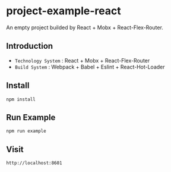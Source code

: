 # project-example-react
An empty project builded by React + Mobx + React-Flex-Router.

## Introduction
  * `Technology System` : React + Mobx + React-Flex-Router
  * `Build System` : Webpack + Babel + Eslint + React-Hot-Loader

## Install
`npm install`

## Run Example
`npm run example`

## Visit
`http://localhost:8601`
